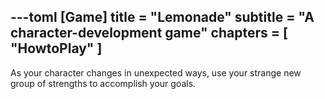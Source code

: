 ---toml
[Game]
title = "Lemonade"
subtitle = "A character-development game"
chapters = [ "HowtoPlay" ]
---
As your character changes in unexpected ways, use your strange new
group of strengths to accomplish your goals.